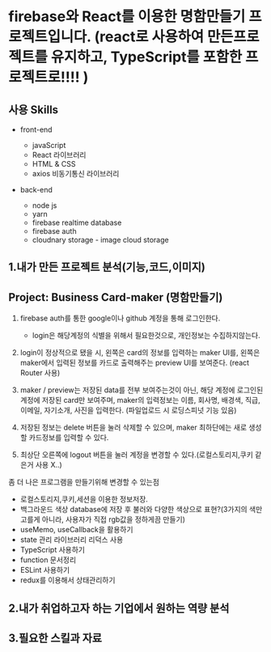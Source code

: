 # firebase와 React를 이용한 명함만들기 프로젝트입니다. (react로 사용하여 만든프로젝트를 유지하고, TypeScript를 포함한 프로젝트로!!!! )

## 사용 Skills

- front-end

  - javaScript
  - React 라이브러리
  - HTML & CSS
  - axios 비동기통신 라이브러리

- back-end

  - node js
  - yarn
  - firebase realtime database
  - firebase auth
  - cloudnary storage - image cloud storage

## 1.내가 만든 프로젝트 분석(기능,코드,이미지)

## Project: Business Card-maker (명함만들기)

1. firebase auth를 통한 google이나 github 계정을 통해 로그인한다.

   - login은 해당계정의 식별을 위해서 필요한것으로, 개인정보는 수집하지않는다.

2. login이 정상적으로 됐을 시, 왼쪽은 card의 정보를 입력하는 maker UI를, 왼쪽은 maker에서 입력된 정보를 카드로 출력해주는 preview UI를 보여준다. (react Router 사용)

3. maker / preview는 저장된 data를 전부 보여주는것이 아닌, 해당 계정에 로그인된 계정에 저장된 card만 보여주며, maker의 입력정보는 이름, 회사명, 배경색, 직급, 이메일, 자기소개, 사진을 입력한다. (파일업로드 시 로딩스피넛 기능 있음)

4. 저장된 정보는 delete 버튼을 눌러 삭제할 수 있으며, maker 최하단에는 새로 생성할 카드정보를 입력할 수 있다.

5. 최상단 오른쪽에 logout 버튼을 눌러 계정을 변경할 수 있다.(로컬스토리지,쿠키 같은거 사용 X..)

좀 더 나은 프로그램을 만들기위해 변경할 수 있는점

- 로컬스토리지,쿠키,세션을 이용한 정보저장.
- 백그라운드 색상 database에 저장 후 불러와 다양한 색상으로 표현?(3가지의 색만 고를게 아니라, 사용자가 직접 rgb값을 정하게끔 만들기)
- useMemo, useCallback을 활용하기
- state 관리 라이브러리 리덕스 사용
- TypeScript 사용하기
- function 문서정리
- ESLint 사용하기
- redux를 이용해서 상태관리하기

## 2.내가 취업하고자 하는 기업에서 원하는 역량 분석

## 3.필요한 스킬과 자료
